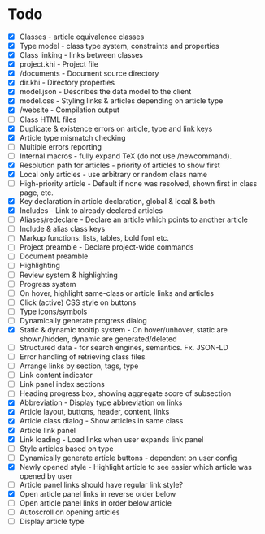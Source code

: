 # Todo

- [X] Classes - article equivalence classes
- [X] Type model - class type system, constraints and properties
- [X] Class linking - links between classes
- [X] project.khi - Project file
- [X] /documents - Document source directory
- [X] dir.khi - Directory properties
- [X] model.json - Describes the data model to the client
- [X] model.css - Styling links & articles depending on article type
- [X] /website - Compilation output
- [ ] Class HTML files
- [X] Duplicate & existence errors on article, type and link keys
- [X] Article type mismatch checking
- [ ] Multiple errors reporting
- [ ] Internal macros - fully expand TeX (do not use /newcommand).
- [X] Resolution path for articles - priority of articles to show first
- [X] Local only articles - use arbitrary or random class name
- [ ] High-priority article - Default if none was resolved, shown first in class page, etc.
- [X] Key declaration in article declaration, global & local & both
- [X] Includes - Link to already declared articles
- [ ] Aliases/redeclare - Declare an article which points to another article
- [ ] Include & alias class keys
- [ ] Markup functions: lists, tables, bold font etc.
- [ ] Project preamble - Declare project-wide commands
- [ ] Document preamble
- [ ] Highlighting
- [ ] Review system & highlighting
- [ ] Progress system
- [ ] On hover, highlight same-class or article links and articles
- [ ] Click (active) CSS style on buttons
- [ ] Type icons/symbols
- [ ] Dynamically generate progress dialog
- [X] Static & dynamic tooltip system - On hover/unhover, static are shown/hidden, dynamic are generated/deleted
- [ ] Structured data - for search engines, semantics. Fx. JSON-LD
- [ ] Error handling of retrieving class files
- [ ] Arrange links by section, tags, type
- [ ] Link content indicator
- [ ] Link panel index sections
- [ ] Heading progress box, showing aggregate score of subsection
- [X] Abbreviation - Display type abbreviation on links
- [X] Article layout, buttons, header, content, links
- [X] Article class dialog - Show articles in same class
- [X] Article link panel
- [X] Link loading - Load links when user expands link panel
- [ ] Style articles based on type
- [ ] Dynamically generate article buttons - dependent on user config
- [X] Newly opened style - Highlight article to see easier which article was opened by user
- [ ] Article panel links should have regular link style?
- [X] Open article panel links in reverse order below
- [ ] Open article panel links in order below article
- [ ] Autoscroll on opening articles
- [ ] Display article type
